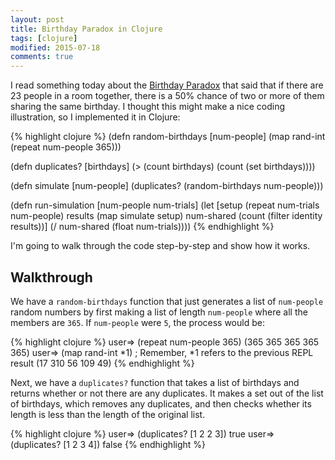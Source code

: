 ```yaml
---
layout: post
title: Birthday Paradox in Clojure
tags: [clojure]
modified: 2015-07-18
comments: true
---
```


I read something today about the [Birthday Paradox](https://en.wikipedia.org/wiki/Birthday_problem) that said that if there are 23 people in a room together, there is a 50% chance of two or more of them sharing the same birthday. I thought this might make a nice coding illustration, so I implemented it in Clojure:

{% highlight clojure %}
(defn random-birthdays [num-people]
  (map rand-int (repeat num-people 365)))

(defn duplicates? [birthdays]
  (> (count birthdays)
     (count (set birthdays))))

(defn simulate [num-people]
  (duplicates? (random-birthdays num-people)))

(defn run-simulation [num-people num-trials]
  (let [setup (repeat num-trials num-people)
        results (map simulate setup)
        num-shared (count (filter identity results))]
    (/ num-shared
       (float num-trials))))
{% endhighlight %}

I'm going to walk through the code step-by-step and show how it works.

## Walkthrough

We have a `random-birthdays` function that just generates a list of `num-people` random numbers by first making a list of length `num-people` where all the members are `365`. If `num-people` were `5`, the process would be:

{% highlight clojure %}
user=> (repeat num-people 365)
(365 365 365 365 365)
user=> (map rand-int *1) ; Remember, *1 refers to the previous REPL result
(17 310 56 109 49)
{% endhighlight %}

Next, we have a `duplicates?` function that takes a list of birthdays
and returns whether or not there are any duplicates. It makes a set out of the
list of birthdays, which removes any duplicates, and then checks whether its
length is less than the length of the original list.

{% highlight clojure %}
user=> (duplicates? [1 2 2 3])
true
user=> (duplicates? [1 2 3 4])
false
{% endhighlight %}
